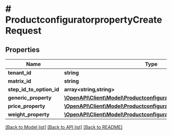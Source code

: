 # # ProductconfiguratorpropertyCreateRequest

## Properties

Name | Type | Description | Notes
------------ | ------------- | ------------- | -------------
**tenant_id** | **string** |  | [optional]
**matrix_id** | **string** |  | [optional]
**step_id_to_option_id** | **array<string,string>** |  | [optional]
**generic_property** | [**\OpenAPI\Client\Model\ProductconfiguratorpropertyGenericProperty**](ProductconfiguratorpropertyGenericProperty.md) |  | [optional]
**price_property** | [**\OpenAPI\Client\Model\ProductconfiguratorpropertyPriceProperty**](ProductconfiguratorpropertyPriceProperty.md) |  | [optional]
**weight_property** | [**\OpenAPI\Client\Model\ProductconfiguratorpropertyWeightProperty**](ProductconfiguratorpropertyWeightProperty.md) |  | [optional]

[[Back to Model list]](../../README.md#models) [[Back to API list]](../../README.md#endpoints) [[Back to README]](../../README.md)
